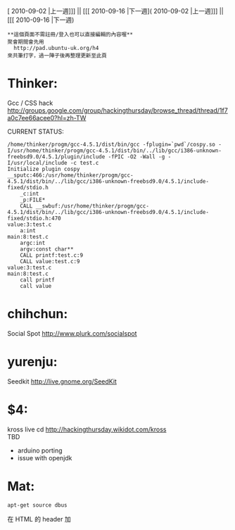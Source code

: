 [ 2010-09-02 |上一週]]] || [[[ 2010-09-16 |下一週]( 2010-09-02 |上一週]]] || [[[ 2010-09-16 |下一週)




    **這個頁面不需註冊/登入也可以直接編輯的內容喔**
    聚會期間會先用 
      http://pad.ubuntu-uk.org/h4 
    來共筆打字，過一陣子後再整理更新至此頁


# Thinker:

Gcc / CSS hack
<http://groups.google.com/group/hackingthursday/browse_thread/thread/1f7a0c7ee66acee0?hl=zh-TW>  

CURRENT STATUS:

    /home/thinker/progm/gcc-4.5.1/dist/bin/gcc -fplugin=`pwd`/cospy.so -I/usr/home/thinker/progm/gcc-4.5.1/dist/bin/../lib/gcc/i386-unknown-freebsd9.0/4.5.1/plugin/include -fPIC -O2 -Wall -g -I/usr/local/include -c test.c
    Initialize plugin cospy
    __sputc:466:/usr/home/thinker/progm/gcc-4.5.1/dist/bin/../lib/gcc/i386-unknown-freebsd9.0/4.5.1/include-fixed/stdio.h
        _c:int
        _p:FILE*
        CALL __swbuf:/usr/home/thinker/progm/gcc-4.5.1/dist/bin/../lib/gcc/i386-unknown-freebsd9.0/4.5.1/include-fixed/stdio.h:470
    value:3:test.c
        a:int
    main:8:test.c
        argc:int
        argv:const char**
        CALL printf:test.c:9
        CALL value:test.c:9
    value:3:test.c
    main:8:test.c
        call printf
        call value


# chihchun:

Social Spot <http://www.plurk.com/socialspot>  

# yurenju:

Seedkit <http://live.gnome.org/SeedKit>  

# $4:

kross live cd <http://hackingthursday.wikidot.com/kross>  
TBD
* arduino porting
* issue with openjdk


# Mat:


    apt-get source dbus


在 HTML 的 header 加 <script> 的方式，可以作 cross domain 的 ajax request.

javascript 用 eval 來執行字串的程式碼。

    eval( "var xxx=[3,[2,1]];" );


javascript 下物件轉字串的函式是: toString()
<http://www.javascriptkit.com/jsref/object.shtml>  

# czchen:


    info locals

這個可以看 gdb 的 local variables